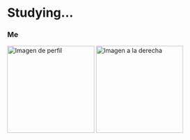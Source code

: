 # Studying...

### Me
<img src="[https://media.giphy.com/media/jAe22Ec5iICCk/giphy.gif](https://media.giphy.com/media/jAe22Ec5iICCk/giphy.gi)" alt="Imagen de perfil" width="200" height="200" />

<img src="https://media.discordapp.net/attachments/829820621142753300/1148683466762887349/Captura_de_pantalla_2023-09-05_131455.png?width=277&height=313" alt="Imagen a la derecha" width="200" height="200" />


  
 

        
